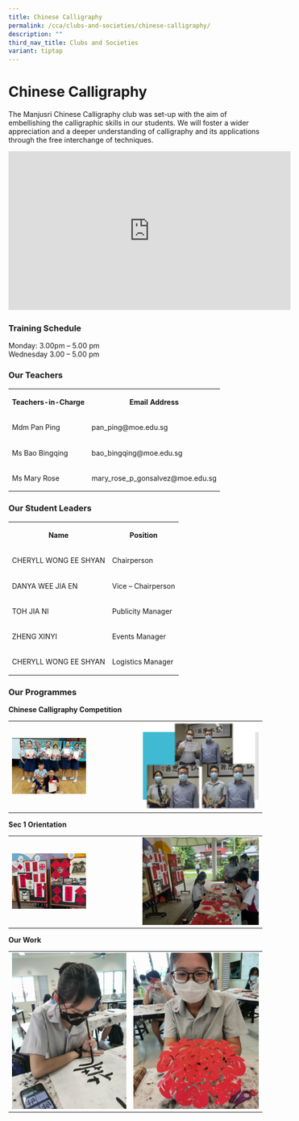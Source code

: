 ```yaml
---
title: Chinese Calligraphy
permalink: /cca/clubs-and-societies/chinese-calligraphy/
description: ""
third_nav_title: Clubs and Societies
variant: tiptap
---
```

<h1><strong>Chinese Calligraphy</strong></h1>
<p>The Manjusri Chinese Calligraphy club was set-up with the aim of embellishing
the calligraphic skills in our students. We will foster a wider appreciation
and a deeper understanding of calligraphy and its applications through
the free interchange of techniques.</p>
<div class="iframe-wrapper">
<iframe height="315" width="560" allowfullscreen="true" frameborder="0" src="https://www.youtube.com/embed/lTp5SRdBpBU"></iframe>
</div>
<h3><strong>Training Schedule</strong></h3>
<p>Monday: 3.00pm – 5.00 pm&nbsp;
<br>Wednesday 3.00 – 5.00 pm</p>
<h3><strong>Our Teachers</strong></h3>
<table style="minWidth: 50px">
<colgroup>
<col>
<col>
</colgroup>
<tbody>
<tr>
<th rowspan="1" colspan="1">
<p>Teachers-in-Charge</p>
</th>
<th rowspan="1" colspan="1">
<p>Email Address</p>
</th>
</tr>
<tr>
<td rowspan="1" colspan="1">
<p>Mdm Pan Ping</p>
</td>
<td rowspan="1" colspan="1">
<p>pan_ping@moe.edu.sg</p>
</td>
</tr>
<tr>
<td rowspan="1" colspan="1">
<p>Ms Bao Bingqing</p>
</td>
<td rowspan="1" colspan="1">
<p>bao_bingqing@moe.edu.sg</p>
</td>
</tr>
<tr>
<td rowspan="1" colspan="1">
<p>Ms Mary Rose</p>
</td>
<td rowspan="1" colspan="1">
<p>mary_rose_p_gonsalvez@moe.edu.sg</p>
</td>
</tr>
</tbody>
</table>
<h3><strong>Our Student Leaders</strong></h3>
<table style="minWidth: 50px">
<colgroup>
<col>
<col>
</colgroup>
<tbody>
<tr>
<th rowspan="1" colspan="1">
<p>Name</p>
</th>
<th rowspan="1" colspan="1">
<p>Position</p>
</th>
</tr>
<tr>
<td rowspan="1" colspan="1">
<p>CHERYLL WONG EE SHYAN</p>
</td>
<td rowspan="1" colspan="1">
<p>Chairperson</p>
</td>
</tr>
<tr>
<td rowspan="1" colspan="1">
<p>DANYA WEE JIA EN</p>
</td>
<td rowspan="1" colspan="1">
<p>Vice – Chairperson</p>
</td>
</tr>
<tr>
<td rowspan="1" colspan="1">
<p>TOH JIA NI</p>
</td>
<td rowspan="1" colspan="1">
<p>Publicity Manager</p>
</td>
</tr>
<tr>
<td rowspan="1" colspan="1">
<p>ZHENG XINYI</p>
</td>
<td rowspan="1" colspan="1">
<p>Events Manager</p>
</td>
</tr>
<tr>
<td rowspan="1" colspan="1">
<p>CHERYLL WONG EE SHYAN</p>
</td>
<td rowspan="1" colspan="1">
<p>Logistics Manager</p>
</td>
</tr>
</tbody>
</table>
<h3>Our Programmes</h3>
<p><strong>Chinese Calligraphy Competition</strong>
</p>
<table style="minWidth: 50px">
<colgroup>
<col>
<col>
</colgroup>
<tbody>
<tr>
<td rowspan="1" colspan="1">
<div class="isomer-image-wrapper">
<img style="width:60%" height="auto" width="100%" src="/images/Cca/Chinese%20Calligraphy/achievement%202.jpg">
</div>
</td>
<td rowspan="1" colspan="1">
<div class="isomer-image-wrapper">
<img style="width: 100%" height="auto" width="100%" alt="" src="/images/Cca/Chinese%20Calligraphy/achievement%203.jpg">
</div>
</td>
</tr>
</tbody>
</table>
<p><strong>Sec 1 Orientation</strong>
</p>
<table style="minWidth: 50px">
<colgroup>
<col>
<col>
</colgroup>
<tbody>
<tr>
<td rowspan="1" colspan="1">
<div class="isomer-image-wrapper">
<img style="width:60%" height="auto" width="100%" src="/images/Cca/Chinese%20Calligraphy/orientation%20%201.jpg">
</div>
</td>
<td rowspan="1" colspan="1">
<div class="isomer-image-wrapper">
<img style="width: 100%" height="auto" width="100%" alt="" src="/images/Cca/Chinese%20Calligraphy/orientation%20%203.jpg">
</div>
</td>
</tr>
</tbody>
</table>
<p><strong>Our Work</strong>
</p>
<table style="minWidth: 50px">
<colgroup>
<col>
<col>
</colgroup>
<tbody>
<tr>
<td rowspan="1" colspan="1">
<div class="isomer-image-wrapper">
<img style="width: 100%" height="auto" width="100%" alt="" src="/images/Cca/Chinese%20Calligraphy/our%20work%20%201.png">
</div>
</td>
<td rowspan="1" colspan="1">
<div class="isomer-image-wrapper">
<img style="width: 100%" height="auto" width="100%" alt="" src="/images/Cca/Chinese%20Calligraphy/our%20work%20%202.png">
</div>
</td>
</tr>
</tbody>
</table>
<p></p>